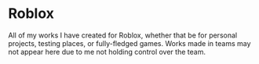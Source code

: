 # Roblox
 All of my works I have created for Roblox, whether that be for personal projects, testing places, or fully-fledged games. Works made in teams may not appear here due to me not holding control over the team.
